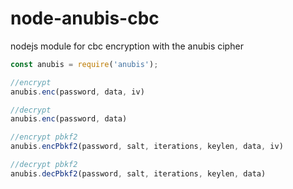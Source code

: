 # node-anubis-cbc
nodejs module for cbc encryption with the anubis cipher

```js
const anubis = require('anubis');

//encrypt
anubis.enc(password, data, iv)

//decrypt
anubis.enc(password, data)

//encrypt pbkf2
anubis.encPbkf2(password, salt, iterations, keylen, data, iv)

//decrypt pbkf2
anubis.decPbkf2(password, salt, iterations, keylen, data)
```
